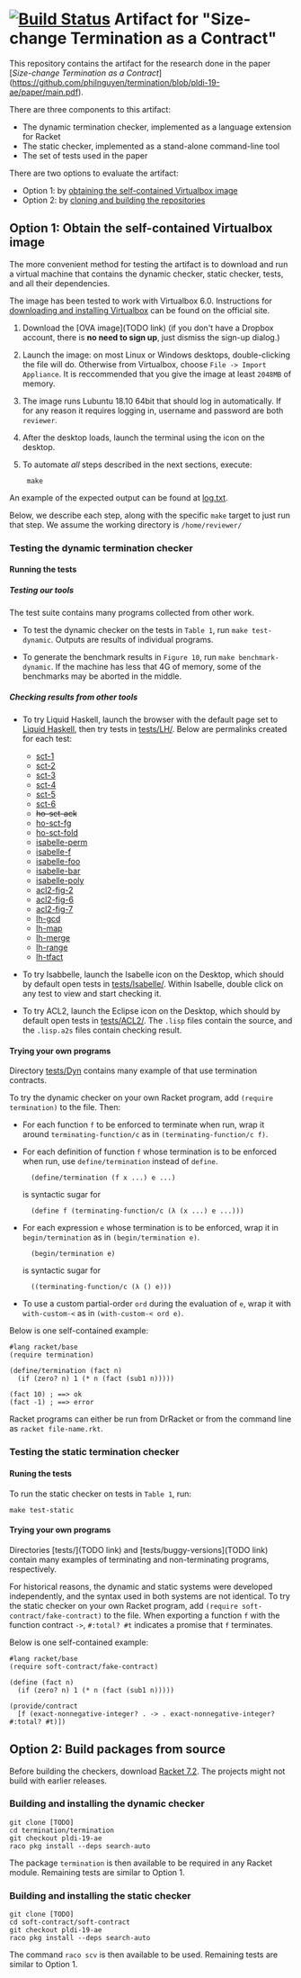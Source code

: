 [![Build Status](https://travis-ci.org/philnguyen/termination.svg?branch=master)](https://travis-ci.org/philnguyen/termination)
Artifact for "Size-change Termination as a Contract"
=========================================

This repository contains the artifact for the research done in the paper
[*Size-change Termination as a Contract*]
(https://github.com/philnguyen/termination/blob/pldi-19-ae/paper/main.pdf).

There are three components to this artifact:
* The dynamic termination checker, implemented as a language extension for Racket
* The static checker, implemented as a stand-alone command-line tool
* The set of tests used in the paper

There are two options to evaluate the artifact:
* Option 1: by [obtaining the self-contained Virtualbox image](#option-1-obtain-the-self-contained-virtualbox-image)
* Option 2: by [cloning and building the repositories](#option-2-build-packages-from-source)

## Option 1: Obtain the self-contained Virtualbox image

The more convenient method for testing the artifact is to download and run a
virtual machine that contains the dynamic checker, static checker, tests, and all
their dependencies.

The image has been tested to work with Virtualbox 6.0.
Instructions for
[downloading and installing Virtualbox](https://www.virtualbox.org/wiki/Downloads)
can be found on the official site.

1. Download the [OVA image](TODO link)
(if you don't have a Dropbox account, there is **no need to sign up**,
just dismiss the sign-up dialog.)

2. Launch the image: on most Linux or Windows desktops, double-clicking the file will do.
Otherwise from Virtualbox, choose `File -> Import Appliance`. It is reccommended
that you give the image at least `2048MB` of memory.

3. The image runs Lubuntu 18.10 64bit that should log in automatically.
   If for any reason it requires logging in, username and password are both `reviewer`.

4. After the desktop loads, launch the terminal using the icon on the desktop.

5. To automate *all* steps described in the next sections, execute:

        make
        
An example of the expected output can be found at
[log.txt](https://github.com/philnguyen/termination/tree/pldi-19-ae/log.txt).

Below, we describe each step, along with the specific `make` target to just run
that step.
We assume the working directory is `/home/reviewer/`

### Testing the dynamic termination checker

#### Running the tests

##### Testing our tools

The test suite contains many programs collected from other work.

* To test the dynamic checker on the tests in `Table 1`, run `make test-dynamic`.
  Outputs are results of individual programs.
        
* To generate the benchmark results in `Figure 10`, run `make benchmark-dynamic`.
  If the machine has less that 4G of memory, some of the benchmarks may be aborted in the middle.

##### Checking results from other tools

* To try Liquid Haskell, launch the browser with the default page set to
  [Liquid Haskell](http://goto.ucsd.edu:8090/index.html#?demo=blank.hs),
  then try tests in [tests/LH/](https://github.com/philnguyen/termination/tree/pldi-19-ae/termination/tests/LH).
  Below are permalinks created for each test:
  
  + [sct-1](http://goto.ucsd.edu:8090/index.html#?demo=permalink%2F1550704801_16372.hs)
  + [sct-2](http://goto.ucsd.edu:8090/index.html#?demo=permalink%2F1550704940_16374.hs)
  + [sct-3](http://goto.ucsd.edu:8090/index.html#?demo=permalink%2F1550704966_16377.hs)
  + [sct-4](http://goto.ucsd.edu:8090/index.html#?demo=permalink%2F1550704989_16379.hs)
  + [sct-5](http://goto.ucsd.edu:8090/index.html#?demo=permalink%2F1550705009_16381.hs)
  + [sct-6](http://goto.ucsd.edu:8090/index.html#?demo=permalink%2F1550705036_16383.hs)
  + ~~ho-sct-ack~~
  + [ho-sct-fg](http://goto.ucsd.edu:8090/index.html#?demo=permalink%2F1550705083_16385.hs)
  + [ho-sct-fold](http://goto.ucsd.edu:8090/index.html#?demo=permalink%2F1550705103_16387.hs)
  + [isabelle-perm](http://goto.ucsd.edu:8090/index.html#?demo=permalink%2F1550705121_16389.hs)
  + [isabelle-f](http://goto.ucsd.edu:8090/index.html#?demo=permalink%2F1550705155_16392.hs)
  + [isabelle-foo](http://goto.ucsd.edu:8090/index.html#?demo=permalink%2F1550705177_16394.hs)
  + [isabelle-bar](http://goto.ucsd.edu:8090/index.html#?demo=permalink%2F1550705202_16397.hs)
  + [isabelle-poly](http://goto.ucsd.edu:8090/index.html#?demo=permalink%2F1550705219_16399.hs)
  + [acl2-fig-2](http://goto.ucsd.edu:8090/index.html#?demo=permalink%2F1550704551_16364.hs)
  + [acl2-fig-6](http://goto.ucsd.edu:8090/index.html#?demo=permalink%2F1550704641_16366.hs)
  + [acl2-fig-7](http://goto.ucsd.edu:8090/index.html#?demo=permalink%2F1550704719_16370.hs)
  + [lh-gcd](http://goto.ucsd.edu:8090/index.html#?demo=permalink%2F1550705241_16401.hs)
  + [lh-map](http://goto.ucsd.edu:8090/index.html#?demo=permalink%2F1550705259_16403.hs)
  + [lh-merge](http://goto.ucsd.edu:8090/index.html#?demo=permalink%2F1550705279_16405.hs)
  + [lh-range](http://goto.ucsd.edu:8090/index.html#?demo=permalink%2F1550705334_16409.hs)
  + [lh-tfact](http://goto.ucsd.edu:8090/index.html#?demo=permalink%2F1550705307_16407.hs)

* To try Isabbelle, launch the Isabelle icon on the Desktop, which should by default open tests in
  [tests/Isabelle/](https://github.com/philnguyen/termination/tree/pldi-19-ae/termination/tests/Isabelle).
  Within Isabelle, double click on any test to view and start checking it.

* To try ACL2, launch the Eclipse icon on the Desktop, which should by default open tests in
  [tests/ACL2/](https://github.com/philnguyen/termination/tree/pldi-19-ae/termination/tests/ACL2).
  The `.lisp` files contain the source, and the `.lisp.a2s` files contain checking result.
  
    
#### Trying your own programs

Directory [tests/Dyn](https://github.com/philnguyen/termination/tree/pldi-19-ae/termination/tests/Dyn)
contains many example of that use termination contracts.

To try the dynamic checker on your own Racket program,
add `(require termination)` to the file. Then:

* For each function `f` to be enforced to terminate when run, wrap it around
  `terminating-function/c` as in `(terminating-function/c f)`.
  
* For each definition of function `f` whose termination is to be enforced when run,
  use `define/termination` instead of `define`.
  
        (define/termination (f x ...) e ...)
        
  is syntactic sugar for
  
        (define f (terminating-function/c (λ (x ...) e ...)))
  
* For each expression `e` whose termination is to be enforced, wrap it in
  `begin/termination` as in `(begin/termination e)`.
  
        (begin/termination e)
        
  is syntactic sugar for
  
        ((terminating-function/c (λ () e)))
        
* To use a custom partial-order `ord` during the evaluation of `e`,
  wrap it with `with-custom-<` as in `(with-custom-< ord e)`.

Below is one self-contained example:

```racket
#lang racket/base
(require termination)

(define/termination (fact n)
  (if (zero? n) 1 (* n (fact (sub1 n)))))

(fact 10) ; ==> ok
(fact -1) ; ==> error
```

Racket programs can either be run from DrRacket or from the command line as `racket file-name.rkt`.

### Testing the static termination checker

#### Runing the tests

To run the static checker on tests in `Table 1`, run:

    make test-static

#### Trying your own programs 

Directories [tests/](TODO link) and [tests/buggy-versions](TODO link)
contain many examples of terminating and non-terminating programs, respectively.

For historical reasons, the dynamic and static systems were developed independently,
and the syntax used in both systems are not identical.
To try the static checker on your own Racket program,
add `(require soft-contract/fake-contract)` to the file.
When exporting a function `f` with the function contract `->`,
`#:total? #t` indicates a promise that `f` terminates.

Below is one self-contained example:

```racket
#lang racket/base
(require soft-contract/fake-contract)

(define (fact n)
  (if (zero? n) 1 (* n (fact (sub1 n)))))

(provide/contract
  [f (exact-nonnegative-integer? . -> . exact-nonnegative-integer? #:total? #t)])
```

## Option 2: Build packages from source

Before building the checkers,
download [Racket 7.2](https://download.racket-lang.org/).
The projects might not build with earlier releases.

### Building and installing the dynamic checker

    git clone [TODO]
    cd termination/termination
    git checkout pldi-19-ae
    raco pkg install --deps search-auto

The package `termination` is then available to be required in any Racket module.
Remaining tests are similar to Option 1.

### Building and installing the static checker

    git clone [TODO]
    cd soft-contract/soft-contract
    git checkout pldi-19-ae
    raco pkg install --deps search-auto

The command `raco scv` is then available to be used.
Remaining tests are similar to Option 1.
